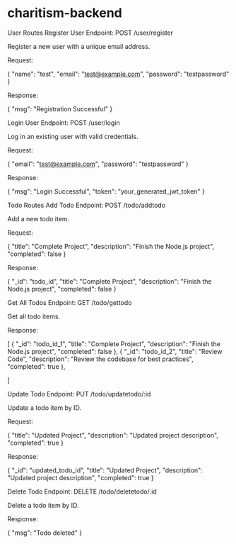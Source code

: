 # charitism-backend

User Routes
Register User
Endpoint: POST /user/register

Register a new user with a unique email address.

Request:

{
"name": "test",
"email": "test@example.com",
"password": "testpassword"
}

Response:

{
"msg": "Registration Successful"
}

Login User
Endpoint: POST /user/login

Log in an existing user with valid credentials.

Request:

{
"email": "test@example.com",
"password": "testpassword"
}

Response:

{
"msg": "Login Successful",
"token": "your_generated_jwt_token"
}

Todo Routes
Add Todo
Endpoint: POST /todo/addtodo

Add a new todo item.

Request:

{
"title": "Complete Project",
"description": "Finish the Node.js project",
"completed": false
}

Response:

{
"\_id": "todo_id",
"title": "Complete Project",
"description": "Finish the Node.js project",
"completed": false
}

Get All Todos
Endpoint: GET /todo/gettodo

Get all todo items.

Response:

[
{
"\_id": "todo_id_1",
"title": "Complete Project",
"description": "Finish the Node.js project",
"completed": false
},
{
"\_id": "todo_id_2",
"title": "Review Code",
"description": "Review the codebase for best practices",
"completed": true
},

]

Update Todo
Endpoint: PUT /todo/updatetodo/:id

Update a todo item by ID.

Request:

{
"title": "Updated Project",
"description": "Updated project description",
"completed": true
}

Response:

{
"\_id": "updated_todo_id",
"title": "Updated Project",
"description": "Updated project description",
"completed": true
}

Delete Todo
Endpoint: DELETE /todo/deletetodo/:id

Delete a todo item by ID.

Response:

{
"msg": "Todo deleted"
}
